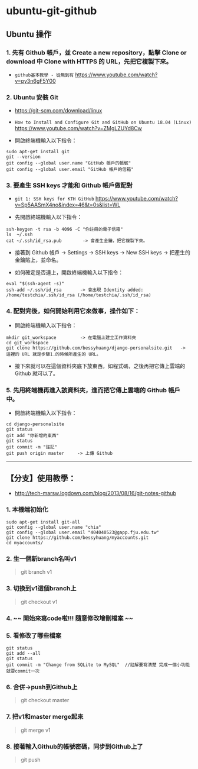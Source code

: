 # ubuntu-git-github

## Ubuntu 操作

### 1. 先有 Github 帳戶，並 Create a new repository，點擊 Clone or download 中 Clone with HTTPS 的 URL，先把它複製下來。

* `github基本教學 - 從無到有` 
https://www.youtube.com/watch?v=py3n6gF5Y00


### 2. Ubuntu 安裝 Git 

* https://git-scm.com/download/linux

* `How to Install and Configure Git and GitHub on Ubuntu 18.04 (Linux)` 
https://www.youtube.com/watch?v=ZMgLZUYd8Cw
   
* 開啟終端機輸入以下指令：
```
sudo apt-get install git
git --version
git config --global user.name "GitHub 帳戶的帳號"
git config --global user.email "GitHub 帳戶的信箱"
```

### 3. 要產生 SSH keys 才能和 Github 帳戶做配對

* `git 1: SSH keys for KTH GitHub` 
https://www.youtube.com/watch?v=Sp5AASmX4no&index=46&t=0s&list=WL
  
* 先開啟終端機輸入以下指令：
```
ssh-keygen -t rsa -b 4096 -C "你註冊的電子信箱"
ls  ~/.ssh
cat ~/.ssh/id_rsa.pub        -> 會產生金鑰，把它複製下來。
```

* 接著到 Github 帳戶 -> Settings -> SSH keys -> New SSH keys -> 把產生的金鑰貼上，並命名。
  
* 如何確定是否連上，開啟終端機輸入以下指令：
```
eval "$(ssh-agent -s)"
ssh-add ~/.ssh/id_rsa       -> 會出現 Identity added: /home/testchia/.ssh/id_rsa (/home/testchia/.ssh/id_rsa)
```

### 4. 配對完後，如何開始利用它來做事，操作如下：

* 開啟終端機輸入以下指令：
```
mkdir git_workspace         -> 在電腦上建立工作資料夾
cd git_workspace
git clone https://github.com/bessyhuang/django-personalsite.git   -> 這裡的 URL 就是步驟1.的時候所產生的 URL。
```

* 接下來就可以在這個資料夾底下放東西，如程式碼，之後再把它傳上雲端的 Github 就可以了。

### 5. 先用終端機再進入該資料夾，進而把它傳上雲端的 Github 帳戶中。

* 開啟終端機輸入以下指令：
```
cd django-personalsite
git status
git add "你新增的東西"
git status
git commit -m "註記"
git push origin master     -> 上傳 Github 
```
---

## 【分支】使用教學：
* http://tech-marsw.logdown.com/blog/2013/08/16/git-notes-github

### 1. 本機端初始化
```
sudo apt-get install git-all
git config --global user.name "chia"
git config --global user.email "404040523@gapp.fju.edu.tw"
git clone https://github.com/bessyhuang/myaccounts.git
cd myaccounts/
```
### 2. 生一個新branch名叫v1
> git branch v1

### 3. 切換到v1這個branch上
> git checkout v1

### 4. ~~ 開始來寫code啦!!! 隨意修改增刪檔案 ~~

### 5. 看修改了哪些檔案
```
git status
git add --all
git status
git commit -m "Change from SQLite to MySQL"  //註解要寫清楚 完成一個小功能就要commit一次
```
### 6. 合併->push到Github上
> git checkout master

### 7. 把v1和master merge起來
> git merge v1

### 8. 接著輸入Github的帳號密碼，同步到Github上了
> git push
